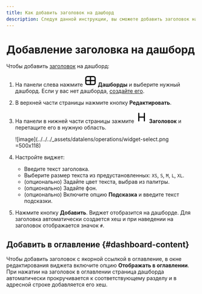 ```yaml
---
title: Как добавить заголовок на дашборд
description: Следуя данной инструкции, вы сможете добавить заголовок на дашборд.
---
```


# Добавление заголовка на дашборд

Чтобы добавить [заголовок](../../dashboard/widget.md#title) на дашборд:


1. На панели слева нажмите ![image](../../../_assets/console-icons/layout-cells-large.svg) **Дашборды** и выберите нужный дашборд. Если у вас нет дашборда, [создайте его](create.md).
1. В верхней части страницы нажмите кнопку **Редактировать**.
1. На панели в нижней части страницы зажмите ![image](../../../_assets/console-icons/heading.svg) **Заголовок** и перетащите его в нужную область.

   ![image](../../../_assets/datalens/operations/widget-select.png =500x118)

1. Настройте виджет:

   * Введите текст заголовка.
   * Выберите размер текста из предустановленных: `XS`, `S`, `M`, `L`, `XL`.
   * (опционально) Задайте цвет текста, выбрав из палитры.
   * (опционально) Задайте фон.
   * (опционально) Включите опцию **Подсказка** и введите текст подсказки.

1. Нажмите кнопку **Добавить**. Виджет отобразится на дашборде. Для заголовка автоматически создается хеш и при наведении на заголовок отображается значок `#`.

## Добавить в оглавление {#dashboard-content}

Чтобы добавить заголовок с якорной ссылкой в оглавление, в окне редактирования виджета включите опцию **Отображать в оглавлении**. При нажатии на заголовок в оглавлении страница дашборда автоматически прокручивается к соответствующему разделу и в адресной строке добавляется его хеш.
